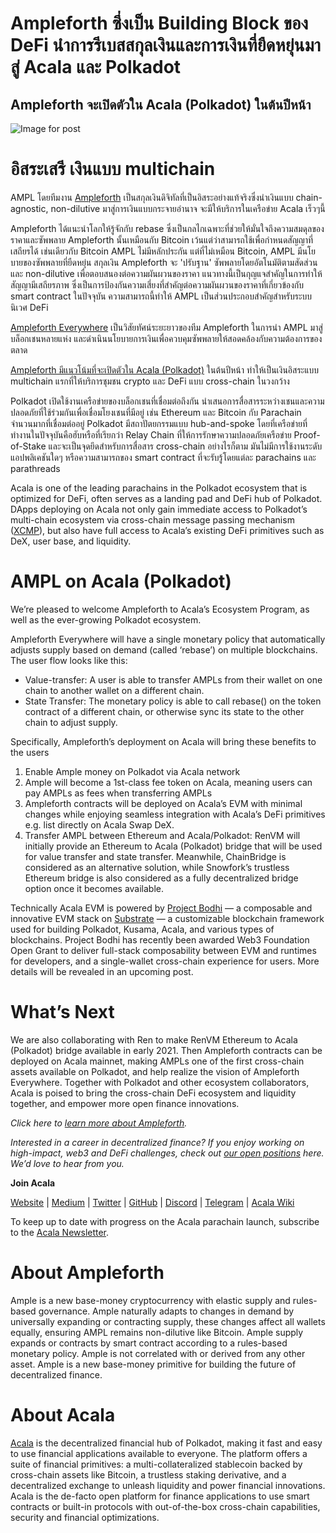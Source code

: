 # Ampleforth ซึ่งเป็น Building Block ของ DeFi นำการรีเบสสกุลเงินและการเงินที่ยืดหยุ่นมาสู่ Acala และ Polkadot

## Ampleforth จะเปิดตัวใน Acala (Polkadot) ในต้นปีหน้า

![Image for post](https://miro.medium.com/max/1600/0*u9U9isEmIWMS9LJl)

# อิสระเสรี เงินแบบ multichain

AMPL โดยทีมงาน [Ampleforth](https://www.ampleforth.org/) เป็นสกุลเงินดิจิทัลที่เป็นอิสระอย่างแท้จริงซึ่งนำเงินแบบ chain-agnostic, non-dilutive มาสู่การเงินแบบกระจายอำนาจ จะมีให้บริการในเครือข่าย Acala เร็วๆนี้

Ampleforth ได้แนะนำโลกให้รู้จักกับ rebase ซึ่งเป็นกลไกเฉพาะที่ช่วยให้มั่นใจถึงความสมดุลของราคาและซัพพลาย Ampleforth นั้นเหมือนกับ Bitcoin เว้นแต่ว่าสามารถใช้เพื่อกำหนดสัญญาที่เสถียรได้ เช่นเดียวกับ Bitcoin AMPL ไม่มีหลักประกัน แต่ที่ไม่เหมือน Bitcoin, AMPL มีนโยบายของซัพพลายที่ยืดหยุ่น สกุลเงิน Ampleforth จะ 'ปรับฐาน' ซัพพลายโดยอัตโนมัติตามสัดส่วนและ non-dilutive เพื่อตอบสนองต่อความผันผวนของราคา แนวทางนี้เป็นกุญแจสำคัญในการทำให้สัญญามีเสถียรภาพ ซึ่งเป็นการป้องกันความเสี่ยงที่สำคัญต่อความผันผวนของราคาที่เกี่ยวข้องกับ smart contract ในปัจจุบัน ความสามารถนี้ทำให้ AMPL เป็นส่วนประกอบสำคัญสำหรับระบบนิเวศ DeFi

[Ampleforth Everywhere](https://medium.com/ampleforth/independent-currency-in-a-multi-chain-world-67032dce8296) เป็นวิสัยทัศน์ระยะยาวของทีม Ampleforth ในการนำ AMPL มาสู่บล็อกเชนหลายแห่ง และดำเนินนโยบายการเงินเพื่อควบคุมซัพพลายให้สอดคล้องกับความต้องการของตลาด

[Ampleforth มีแนวโน้มที่จะเปิดตัวใน Acala (Polkadot)](https://www.ampltalk.org/app/forum/announcements-22/topic/multichain-ampleforth-231/?utm_source=AMPLTwtr_Announce_multichain_3chains_12_2_20&utm_medium=AMPLTwtr_Announce_multichain_3chains_12_2_20&utm_campaign=AMPLTwtr_Announce_multichain_3chains_12_2_20) ในต้นปีหน้า ทำให้เป็นเงินอิสระแบบ multichain แรกที่ให้บริการชุมชน crypto และ DeFi แบบ cross-chain ในวงกว้าง

Polkadot เปิดใช้งานเครือข่ายของบล็อกเชนที่เชื่อมต่อถึงกัน นำเสนอการสื่อสารระหว่างเชนและความปลอดภัยที่ใช้ร่วมกันเพื่อเชื่อมโยงเชนที่มีอยู่ เช่น Ethereum และ Bitcoin กับ Parachain จำนวนมากที่เชื่อมต่ออยู่ Polkadot มีสถาปัตยกรรมแบบ hub-and-spoke โดยที่เครือข่ายที่ทำงานในปัจจุบันคือฮับหรือที่เรียกว่า Relay Chain ที่ให้การรักษาความปลอดภัยเครือข่าย Proof-of-Stake และจะเป็นจุดยึดสำหรับการสื่อสาร cross-chain อย่างไรก็ตาม มันไม่มีการใช้งานระดับแอปพลิเคชันใดๆ หรือความสามารถของ smart contract ที่จะรับรู้โดยแต่ละ parachains และ parathreads

Acala is one of the leading parachains in the Polkadot ecosystem that is optimized for DeFi, often serves as a landing pad and DeFi hub of Polkadot. DApps deploying on Acala not only gain immediate access to Polkadot’s multi-chain ecosystem via cross-chain message passing mechanism ([XCMP](https://wiki.polkadot.network/docs/en/learn-crosschain)), but also have full access to Acala’s existing DeFi primitives such as DeX, user base, and liquidity.

# AMPL on Acala (Polkadot)

We’re pleased to welcome Ampleforth to Acala’s Ecosystem Program, as well as the ever-growing Polkadot ecosystem.

Ampleforth Everywhere will have a single monetary policy that automatically adjusts supply based on demand (called ‘rebase’) on multiple blockchains. The user flow looks like this:

- Value-transfer: A user is able to transfer AMPLs from their wallet on one chain to another wallet on a different chain.
- State Transfer: The monetary policy is able to call rebase() on the token contract of a different chain, or otherwise sync its state to the other chain to adjust supply.

Specifically, Ampleforth’s deployment on Acala will bring these benefits to the users

1.  Enable Ample money on Polkadot via Acala network
2.  Ample will become a 1st-class fee token on Acala, meaning users can pay AMPLs as fees when transferring AMPLs
3.  Ampleforth contracts will be deployed on Acala’s EVM with minimal changes while enjoying seamless integration with Acala’s DeFi primitives e.g. list directly on Acala Swap DeX.
4.  Transfer AMPL between Ethereum and Acala/Polkadot: RenVM will initially provide an Ethereum to Acala (Polkadot) bridge that will be used for value transfer and state transfer. Meanwhile, ChainBridge is considered as an alternative solution, while Snowfork’s trustless Ethereum bridge is also considered as a fully decentralized bridge option once it becomes available.

Technically Acala EVM is powered by [Project Bodhi](https://github.com/w3f/Open-Grants-Program/blob/master/applications/project_bodhi.md) — a composable and innovative EVM stack on [Substrate](https://www.substrate.io/) — a customizable blockchain framework used for building Polkadot, Kusama, Acala, and various types of blockchains. Project Bodhi has recently been awarded Web3 Foundation Open Grant to deliver full-stack composability between EVM and runtimes for developers, and a single-wallet cross-chain experience for users. More details will be revealed in an upcoming post.

# What’s Next

We are also collaborating with Ren to make RenVM Ethereum to Acala (Polkadot) bridge available in early 2021. Then Ampleforth contracts can be deployed on Acala mainnet, making AMPLs one of the first cross-chain assets available on Polkadot, and help realize the vision of Ampleforth Everywhere. Together with Polkadot and other ecosystem collaborators, Acala is poised to bring the cross-chain DeFi ecosystem and liquidity together, and empower more open finance innovations.

_Click here to_ [_learn more about Ampleforth_](https://www.ampleforth.org/quickstart/)_._

_Interested in a career in decentralized finance? If you enjoy working on high-impact, web3 and DeFi challenges, check out_ [_our open positions_](https://jobs.lever.co/acala/) _here. We’d love to hear from you._

**Join Acala**

[Website](https://acala.network/) | [Medium](https://medium.com/acalanetwork) | [Twitter](https://twitter.com/AcalaNetwork) | [GitHub](https://github.com/AcalaNetwork/Acala) | [Discord](https://discord.gg/vdbFVCH) | [Telegram](https://t.me/acalaofficial) | [Acala Wiki](https://github.com/AcalaNetwork/Acala/wiki)

To keep up to date with progress on the Acala parachain launch, subscribe to the [Acala Newsletter](https://share.hsforms.com/1X9RxkXk-R62I0VNbATaDXw4h8qc).

# About Ampleforth

Ample is a new base-money cryptocurrency with elastic supply and rules-based governance. Ample naturally adapts to changes in demand by universally expanding or contracting supply, these changes affect all wallets equally, ensuring AMPL remains non-dilutive like Bitcoin. Ample supply expands or contracts by smart contract according to a rules-based monetary policy. Ample is not correlated with or derived from any other asset. Ample is a new base-money primitive for building the future of decentralized finance.

# About Acala

[Acala](http://acala.network/) is the decentralized financial hub of Polkadot, making it fast and easy to use financial applications available to everyone. The platform offers a suite of financial primitives: a multi-collateralized stablecoin backed by cross-chain assets like Bitcoin, a trustless staking derivative, and a decentralized exchange to unleash liquidity and power financial innovations. Acala is the de-facto open platform for finance applications to use smart contracts or built-in protocols with out-of-the-box cross-chain capabilities, security and financial optimizations.
